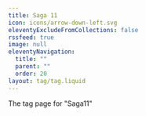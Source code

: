 ```yaml
---
title: Saga 11
icon: icons/arrow-down-left.svg
eleventyExcludeFromCollections: false
rssfeed: true
image: null
eleventyNavigation:
  title: ""
  parent: ""
  order: 20
layout: tag/tag.liquid
---
```

T﻿he tag page for "Saga11"
